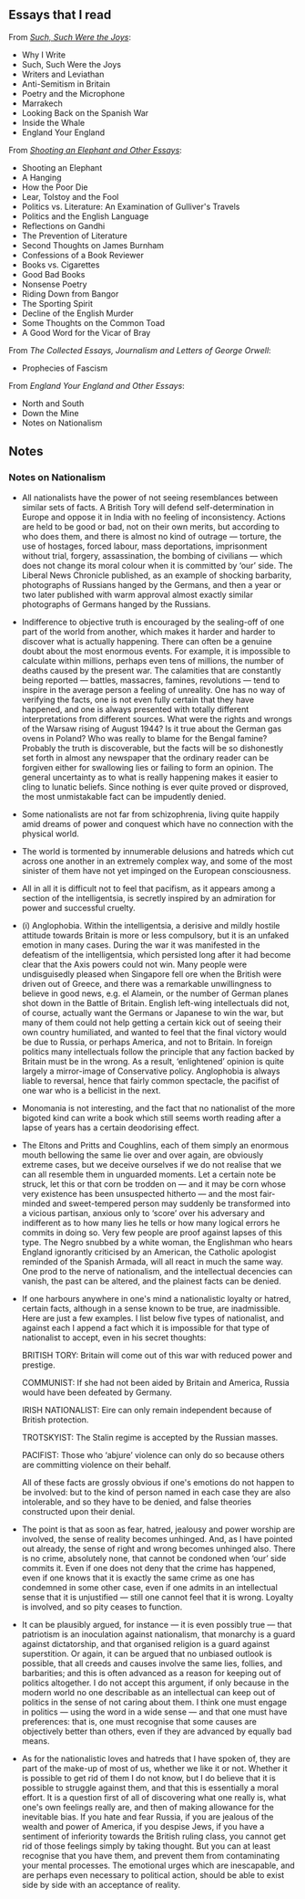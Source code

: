 ## Essays that I read

From *[Such, Such Were the
Joys](https://www.goodreads.com/book/show/1122769.Such_Such_Were_the_Joys)*:

* Why I Write
* Such, Such Were the Joys
* Writers and Leviathan
* Anti-Semitism in Britain
* Poetry and the Microphone
* Marrakech
* Looking Back on the Spanish War
* Inside the Whale
* England Your England

From *[Shooting an Elephant and Other
Essays](https://www.goodreads.com/book/show/199972.Shooting_an_Elephant_and_Other_Essays)*:

* Shooting an Elephant
* A Hanging
* How the Poor Die
* Lear, Tolstoy and the Fool
* Politics vs. Literature: An Examination of Gulliver's Travels
* Politics and the English Language
* Reflections on Gandhi
* The Prevention of Literature
* Second Thoughts on James Burnham
* Confessions of a Book Reviewer
* Books vs. Cigarettes
* Good Bad Books
* Nonsense Poetry
* Riding Down from Bangor
* The Sporting Spirit
* Decline of the English Murder
* Some Thoughts on the Common Toad
* A Good Word for the Vicar of Bray

From *The Collected Essays, Journalism and Letters of George Orwell*:

* Prophecies of Fascism

From *England Your England and Other Essays*:

* North and South
* Down the Mine
* Notes on Nationalism


## Notes

### Notes on Nationalism

* All nationalists have the power of not seeing resemblances between similar
  sets of facts. A British Tory will defend self-determination in Europe and
  oppose it in India with no feeling of inconsistency. Actions are held to be
  good or bad, not on their own merits, but according to who does them, and
  there is almost no kind of outrage — torture, the use of hostages, forced
  labour, mass deportations, imprisonment without trial, forgery,
  assassination, the bombing of civilians — which does not change its moral
  colour when it is committed by ‘our’ side. The Liberal News Chronicle
  published, as an example of shocking barbarity, photographs of Russians
  hanged by the Germans, and then a year or two later published with warm
  approval almost exactly similar photographs of Germans hanged by the
  Russians.

* Indifference to objective truth is encouraged by the sealing-off of one part
  of the world from another, which makes it harder and harder to discover what
  is actually happening. There can often be a genuine doubt about the most
  enormous events. For example, it is impossible to calculate within millions,
  perhaps even tens of millions, the number of deaths caused by the present
  war. The calamities that are constantly being reported — battles, massacres,
  famines, revolutions — tend to inspire in the average person a feeling of
  unreality. One has no way of verifying the facts, one is not even fully
  certain that they have happened, and one is always presented with totally
  different interpretations from different sources. What were the rights and
  wrongs of the Warsaw rising of August 1944? Is it true about the German gas
  ovens in Poland? Who was really to blame for the Bengal famine? Probably the
  truth is discoverable, but the facts will be so dishonestly set forth in
  almost any newspaper that the ordinary reader can be forgiven either for
  swallowing lies or failing to form an opinion. The general uncertainty as to
  what is really happening makes it easier to cling to lunatic beliefs. Since
  nothing is ever quite proved or disproved, the most unmistakable fact can be
  impudently denied.

* Some nationalists are not far from schizophrenia, living quite happily amid
  dreams of power and conquest which have no connection with the physical
  world.

* The world is tormented by innumerable delusions and hatreds which cut across
  one another in an extremely complex way, and some of the most sinister of
  them have not yet impinged on the European consciousness.

* All in all it is difficult not to feel that pacifism, as it appears among
  a section of the intelligentsia, is secretly inspired by an admiration for
  power and successful cruelty.

* (i) Anglophobia. Within the intelligentsia, a derisive and mildly hostile
  attitude towards Britain is more or less compulsory, but it is an unfaked
  emotion in many cases. During the war it was manifested in the defeatism of
  the intelligentsia, which persisted long after it had become clear that the
  Axis powers could not win. Many people were undisguisedly pleased when
  Singapore fell ore when the British were driven out of Greece, and there was
  a remarkable unwillingness to believe in good news, e.g. el Alamein, or the
  number of German planes shot down in the Battle of Britain. English left-wing
  intellectuals did not, of course, actually want the Germans or Japanese to
  win the war, but many of them could not help getting a certain kick out of
  seeing their own country humiliated, and wanted to feel that the final
  victory would be due to Russia, or perhaps America, and not to Britain. In
  foreign politics many intellectuals follow the principle that any faction
  backed by Britain must be in the wrong. As a result, ‘enlightened’ opinion is
  quite largely a mirror-image of Conservative policy. Anglophobia is always
  liable to reversal, hence that fairly common spectacle, the pacifist of one
  war who is a bellicist in the next.

* Monomania is not interesting, and the fact that no nationalist of the more
  bigoted kind can write a book which still seems worth reading after a lapse
  of years has a certain deodorising effect.

* The Eltons and Pritts and Coughlins, each of them simply an enormous mouth
  bellowing the same lie over and over again, are obviously extreme cases, but
  we deceive ourselves if we do not realise that we can all resemble them in
  unguarded moments. Let a certain note be struck, let this or that corn be
  trodden on — and it may be corn whose very existence has been unsuspected
  hitherto — and the most fair-minded and sweet-tempered person may suddenly be
  transformed into a vicious partisan, anxious only to ‘score’ over his
  adversary and indifferent as to how many lies he tells or how many logical
  errors he commits in doing so. Very few people are proof against lapses of
  this type. The Negro snubbed by a white woman, the Englishman who hears
  England ignorantly criticised by an American, the Catholic apologist reminded
  of the Spanish Armada, will all react in much the same way. One prod to the
  nerve of nationalism, and the intellectual decencies can vanish, the past can
  be altered, and the plainest facts can be denied.

* If one harbours anywhere in one's mind a nationalistic loyalty or hatred,
  certain facts, although in a sense known to be true, are inadmissible. Here
  are just a few examples. I list below five types of nationalist, and against
  each I append a fact which it is impossible for that type of nationalist to
  accept, even in his secret thoughts:

  BRITISH TORY: Britain will come out of this war with reduced power and
  prestige.

  COMMUNIST: If she had not been aided by Britain and America, Russia would
  have been defeated by Germany.

  IRISH NATIONALIST: Eire can only remain independent because of British
  protection.

  TROTSKYIST: The Stalin regime is accepted by the Russian masses.

  PACIFIST: Those who ‘abjure’ violence can only do so because others are
  committing violence on their behalf.

  All of these facts are grossly obvious if one's emotions do not happen to be
  involved: but to the kind of person named in each case they are also
  intolerable, and so they have to be denied, and false theories constructed
  upon their denial.

* The point is that as soon as fear, hatred, jealousy and power worship are
  involved, the sense of reality becomes unhinged. And, as I have pointed out
  already, the sense of right and wrong becomes unhinged also. There is no
  crime, absolutely none, that cannot be condoned when ‘our’ side commits it.
  Even if one does not deny that the crime has happened, even if one knows that
  it is exactly the same crime as one has condemned in some other case, even if
  one admits in an intellectual sense that it is unjustified — still one cannot
  feel that it is wrong. Loyalty is involved, and so pity ceases to function.

* It can be plausibly argued, for instance — it is even possibly true — that
  patriotism is an inoculation against nationalism, that monarchy is a guard
  against dictatorship, and that organised religion is a guard against
  superstition. Or again, it can be argued that no unbiased outlook is
  possible, that all creeds and causes involve the same lies, follies, and
  barbarities; and this is often advanced as a reason for keeping out of
  politics altogether. I do not accept this argument, if only because in the
  modern world no one describable as an intellectual can keep out of politics
  in the sense of not caring about them. I think one must engage in politics
  — using the word in a wide sense — and that one must have preferences: that
  is, one must recognise that some causes are objectively better than others,
  even if they are advanced by equally bad means.

* As for the nationalistic loves and hatreds that I have spoken of, they are
  part of the make-up of most of us, whether we like it or not. Whether it is
  possible to get rid of them I do not know, but I do believe that it is
  possible to struggle against them, and that this is essentially a moral
  effort. It is a question first of all of discovering what one really is, what
  one's own feelings really are, and then of making allowance for the
  inevitable bias. If you hate and fear Russia, if you are jealous of the
  wealth and power of America, if you despise Jews, if you have a sentiment of
  inferiority towards the British ruling class, you cannot get rid of those
  feelings simply by taking thought. But you can at least recognise that you
  have them, and prevent them from contaminating your mental processes. The
  emotional urges which are inescapable, and are perhaps even necessary to
  political action, should be able to exist side by side with an acceptance of
  reality.
